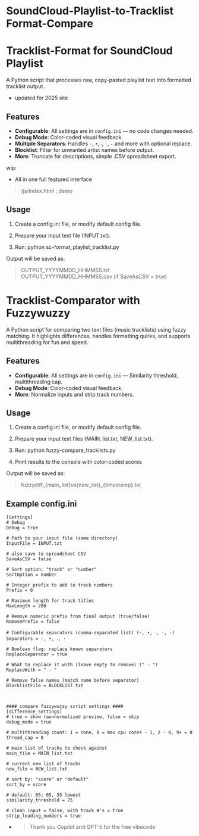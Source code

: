 # SoundCloud-Playlist-to-Tracklist Format-Compare

# Tracklist-Format for SoundCloud Playlist
A Python script that processes raw, copy-pasted playlist text into formatted tracklist output.  
- updated for 2025 site

## Features
- **Configurable**: All settings are in `config.ini` — no code changes needed.
- **Debug Mode**: Color-coded visual feedback.
- **Multiple Separators**: Handles `·`, `•`, `‧`, `⋅`, `-` and more with optional replace.
- **Blocklist**: Filter for unwanted artist names before output.
- **More**: Truncate for descriptions, simple .CSV spreadsheet export.

wip:
- All in one full featured interface
>/js/index.html    ; demo

## Usage
1. Create a config.ini file, or modify default config file.

2. Prepare your input text file (INPUT.txt).

3. Run: python sc-format_playlist_tracklist.py

Output will be saved as:
>OUTPUT_YYYYMMDD_HHMMSS.txt   OUTPUT_YYYYMMDD_HHMMSS.csv (if SaveAsCSV = true)



# Tracklist-Comparator with Fuzzywuzzy 
A Python script for comparing two text files (music tracklists) using fuzzy matching. It highlights differences, handles formatting quirks, and supports multithreading for fun and speed.

## Features
- **Configurable**: All settings are in `config.ini` — Similarity threshold, multithreading cap.
- **Debug Mode**: Color-coded visual feedback.
- **More**: Normalize inputs and strip track numbers.

## Usage
1. Create a config.ini file, or modify default config file.

2. Prepare your input text files (MAIN_list.txt, NEW_list.txt).

3. Run: python fuzzy-compare_tracklists.py

4. Print results to the console with color-coded scores

Output will be saved as:
>fuzzydiff_{main_list}_vs_{new_list}_{timestamp}.txt


## Example config.ini
```
[Settings]
# Debug
Debug = true

# Path to your input file (same directory)
InputFile = INPUT.txt

# also save to spreadsheet CSV
SaveAsCSV = false

# Sort option: "track" or "number"
SortOption = number

# Integer prefix to add to track numbers
Prefix = 0

# Maximum length for track titles
MaxLength = 200

# Remove numeric prefix from final output (true/false)
RemovePrefix = false

# Configurable separators (comma-separated list) (·, •, ‧, ⋅, -)
Separators = ·, •, ‧, ⋅

# Boolean flag: replace known separators 
ReplaceSeparator = true

# What to replace it with (leave empty to remove) (" - ")
ReplaceWith = " - "

# Remove false names (match name before separator)
BlocklistFile = BLOCKLIST.txt



#### compare fuzzywuzzy script settings ####
[difference_settings]
# true = show raw→normalized preview, false = skip
debug_mode = true

# multithreading count: 1 = none, 0 = max cpu cores - 1, 2 - 8, 9+ = 8
thread_cap = 8

# main list of tracks to check against
main_file = MAIN_list.txt

# current new list of tracks
new_file = NEW_list.txt

# sort by: "score" or "default"
sort_by = score

# default: 85; 65, 55 lowest
similarity_threshold = 75

# clean input = false, with track #'s = true
strip_leading_numbers = true
```

- >Thank you Copilot and GPT-5 for the free vibecode

